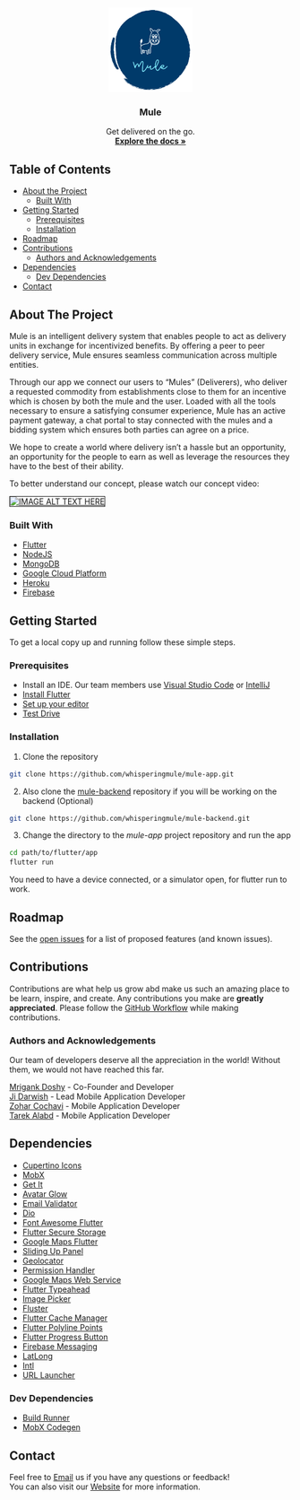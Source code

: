 <!-- PROJECT LOGO -->
<br />
<p align="center">
  <a href="https://github.com/whisperingmule/mule-app">
    <img src="./assets/images/logo.png" alt="Logo" width="150" height="150">
  </a>

  <h3 align="center">Mule</h3>

  <p align="center">
    Get delivered on the go.
    <br />
    <a href="https://github.com/whisperingmule/mule-app/blob/master/README.md"><strong>Explore the docs »</strong></a>
    <br />
  </p>
</p>



<!-- TABLE OF CONTENTS -->
## Table of Contents

* [About the Project](#about-the-project)
  * [Built With](#built-with)
* [Getting Started](#getting-started)
  * [Prerequisites](#prerequisites)
  * [Installation](#installation)
* [Roadmap](#roadmap)
* [Contributions](#contributions)
  * [Authors and Acknowledgements](#authors-and-acknowledgements)
* [Dependencies](#dependencies)
  * [Dev Dependencies](#dev-dependencies)
* [Contact](#contact)


<!-- ABOUT THE PROJECT -->
## About The Project

Mule is an intelligent delivery system that enables people to act as delivery units in exchange for incentivized benefits. By offering a peer to peer delivery service, Mule ensures seamless communication across multiple entities.

Through our app we connect our users to “Mules” (Deliverers), who deliver a requested commodity from establishments close to them for an incentive which is chosen by both the mule and the user. Loaded with all the tools necessary to ensure a satisfying consumer experience, Mule has an active payment gateway, a chat portal to stay connected with the mules and a bidding system which ensures both parties can agree on a price.

We hope to create a world where delivery isn’t a hassle but an opportunity, an opportunity for the people to earn as well as leverage the resources they have to the best of their ability.

To better understand our concept, please watch our concept video:

<a href="http://www.youtube.com/watch?feature=player_embedded&v=zdTL0JeCp8Q
" target="_blank"><img src="http://img.youtube.com/vi/zdTL0JeCp8Q/0.jpg" 
alt="IMAGE ALT TEXT HERE" width="240" height="180" border="1" /></a>

### Built With
* [Flutter](https://flutter.dev/)
* [NodeJS](https://nodejs.org/en/)
* [MongoDB](https://www.mongodb.com/)
* [Google Cloud Platform](https://cloud.google.com/)
* [Heroku](https://www.heroku.com/)
* [Firebase](https://firebase.google.com/)

<!-- GETTING STARTED -->
## Getting Started

To get a local copy up and running follow these simple steps.

### Prerequisites
* Install an IDE. Our team members use [Visual Studio Code](https://code.visualstudio.com/) or [IntelliJ](https://www.jetbrains.com/idea/)
* [Install Flutter](https://flutter.dev/docs/get-started/install)
* [Set up your editor](https://flutter.dev/docs/get-started/editor?tab=vscode)
* [Test Drive](https://flutter.dev/docs/get-started/test-drive?tab=vscode)

### Installation
1. Clone the repository
```sh
git clone https://github.com/whisperingmule/mule-app.git
```
2. Also clone the [mule-backend](https://github.com/whisperingmule/mule-backend) repository if you will be working on the backend (Optional)
```sh
git clone https://github.com/whisperingmule/mule-backend.git
```
3. Change the directory to the *mule-app* project repository and run the app
```sh
cd path/to/flutter/app
flutter run
```
You need to have a device connected, or a simulator open, for flutter run to work.


<!-- ROADMAP -->
## Roadmap

See the [open issues](https://github.com/whisperingmule/mule-app/issues) for a list of proposed features (and known issues).


<!-- CONTRIBUTIONS AND GITHUB WORKFLOW -->
## Contributions

Contributions are what help us grow abd make us such an amazing place to be learn, inspire, and create. Any contributions you make are **greatly appreciated**.
Please follow the [GitHub Workflow](https://github.com/whisperingmule/mule-app/blob/master/github-workflow.md) while making contributions.

### Authors and Acknowledgements

Our team of developers deserve all the appreciation in the world! Without them, we would not have reached this far.

[Mrigank Doshy](https://github.com/mrigankdoshy) - Co-Founder and Developer\
[Ji Darwish](https://github.com/JiDarwish) - Lead Mobile Application Developer\
[Zohar Cochavi](https://github.com/zoharcochavi) - Mobile Application Developer\
[Tarek Alabd](https://github.com/TarekAlabd) - Mobile Application Developer


<!-- DEPENDENCIES -->
## Dependencies
* [Cupertino Icons](https://pub.dev/packages/cupertino_icons)
* [MobX](https://pub.dev/packages/mobx)
* [Get It](https://pub.dev/packages/get_it)
* [Avatar Glow](https://pub.dev/packages/avatar_glow)
* [Email Validator](https://pub.dev/packages/email_validator)
* [Dio](https://pub.dev/packages/dio)
* [Font Awesome Flutter](https://pub.dev/packages/font_awesome_flutter)
* [Flutter Secure Storage](https://pub.dev/packages/flutter_secure_storage)
* [Google Maps Flutter](https://pub.dev/packages/google_maps_flutter)
* [Sliding Up Panel](https://pub.dev/packages/sliding_up_panel)
* [Geolocator](https://pub.dev/packages/geolocator)
* [Permission Handler](https://pub.dev/packages/permission_handler)
* [Google Maps Web Service](https://pub.dev/packages/google_maps_webservice)
* [Flutter Typeahead](https://pub.dev/packages/flutter_typeahead)
* [Image Picker](https://pub.dev/packages/image_picker)
* [Fluster](https://pub.dev/packages/fluster)
* [Flutter Cache Manager](https://pub.dev/packages/flutter_cache_manager)
* [Flutter Polyline Points](https://pub.dev/packages/flutter_polyline_points)
* [Flutter Progress Button](https://pub.dev/packages/flutter_progress_button)
* [Firebase Messaging](https://pub.dev/packages/firebase_messaging)
* [LatLong](https://pub.dev/packages/latlong)
* [Intl](https://pub.dev/packages/intl)
* [URL Launcher](https://pub.dev/packages/url_launcher)

### Dev Dependencies
* [Build Runner](https://pub.dev/packages/build_runner)
* [MobX Codegen](https://pub.dev/packages/mobx_codegen)

<!-- CONTACT -->
## Contact

Feel free to [Email](mailto:whisperingmule@gmail.com?subject=[GitHub]%20Mule%20App%20Repository) us if you have any questions or feedback!\
You can also visit our [Website](https://whisperingmule.com) for more information.
